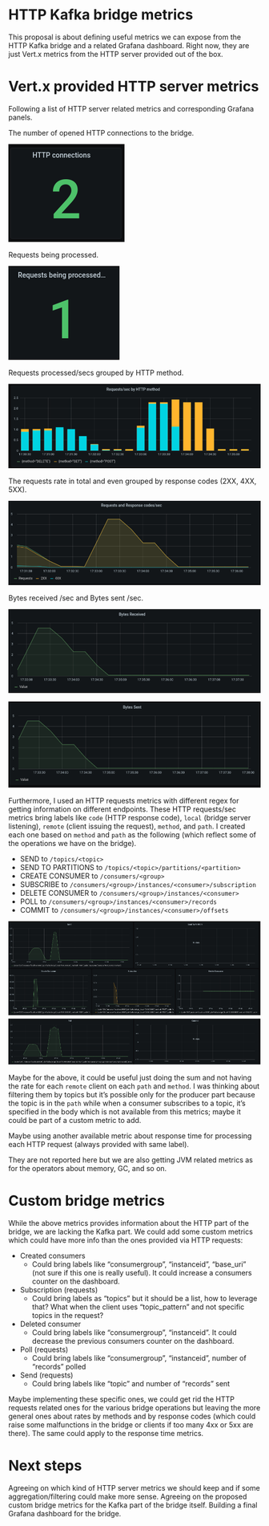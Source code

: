 # HTTP Kafka bridge metrics

This proposal is about defining useful metrics we can expose from the HTTP Kafka bridge and a related Grafana dashboard.
Right now, they are just Vert.x metrics from the HTTP server provided out of the box.

# Vert.x provided HTTP server metrics

Following a list of HTTP server related metrics and corresponding Grafana panels.

The number of opened HTTP connections to the bridge.

![HTTP connections](/images/005-http-bridge-metrics/http_connections.png)

Requests being processed.

![Requests being processed](/images/005-http-bridge-metrics/requests_being_processed.png)

Requests processed/secs grouped by HTTP method.

![Requests by HTTP method](/images/005-http-bridge-metrics/requests_by_method.png)

The requests rate in total and even grouped by response codes (2XX, 4XX, 5XX).

![Requests and Response codes](/images/005-http-bridge-metrics/requests_by_code.png)

Bytes received /sec and Bytes sent /sec.

![Bytes received](/images/005-http-bridge-metrics/bytes_received.png)

![Bytes sent](/images/005-http-bridge-metrics/bytes_sent.png)

Furthermore, I used an HTTP requests metrics with different regex for getting information on different endpoints.
These HTTP requests/sec metrics bring labels like `code` (HTTP response code), `local` (bridge server listening), `remote` (client issuing the request), `method`, and `path`.
I created each one based on `method` and `path` as the following (which reflect some of the operations we have on the bridge).

* SEND to `/topics/<topic>`
* SEND TO PARTITIONS to `/topics/<topic>/partitions/<partition>`
* CREATE CONSUMER to `/consumers/<group>`
* SUBSCRIBE to `/consumers/<group>/instances/<consumer>/subscription`
* DELETE CONSUMER to `/consumers/<group>/instances/<consumer>`
* POLL to `/consumers/<group>/instances/<consumer>/records`
* COMMIT to `/consumers/<group>/instances/<consumer>/offsets`

![HTTP requests](/images/005-http-bridge-metrics/http_requests.png)

Maybe for the above, it could be useful just doing the sum and not having the rate for each `remote` client on each `path` and `method`.
I was thinking about filtering them by topics but it’s possible only for the producer part because the topic is in the `path` while when a consumer subscribes to a topic, it’s specified in the body which is not available from this metrics; maybe it could be part of a custom metric to add.

Maybe using another available metric about response time for processing each HTTP request (always provided with same label).

They are not reported here but we are also getting JVM related metrics as for the operators about memory, GC, and so on.

# Custom bridge metrics

While the above metrics provides information about the HTTP part of the bridge, we are lacking the Kafka part.
We could add some custom metrics which could have more info than the ones provided via HTTP requests:

* Created consumers
    * Could bring labels like “consumergroup”, “instanceid”, “base_uri” (not sure if this one is really useful). It could increase a consumers counter on the dashboard.
* Subscription (requests)
    * Could bring labels as “topics” but it should be a list, how to leverage that? What when the client uses “topic_pattern” and not specific topics in the request?
* Deleted consumer
    * Could bring labels like “consumergroup”, “instanceid”. It could decrease the previous consumers counter on the dashboard.
* Poll (requests)
    * Could bring labels like “consumergroup”, “instanceid”, number of “records” polled
* Send (requests)
    * Could bring labels like “topic” and number of “records” sent

Maybe implementing these specific ones, we could get rid the HTTP requests related ones for the various bridge operations but leaving the more general ones about rates by methods and by response codes (which could raise some malfunctions in the bridge or clients if too many 4xx or 5xx are there). The same could apply to the response time metrics.

# Next steps

Agreeing on which kind of HTTP server metrics we should keep and if some aggregation/filtering could make more sense.
Agreeing on the proposed custom bridge metrics for the Kafka part of the bridge itself.
Building a final Grafana dashboard for the bridge.